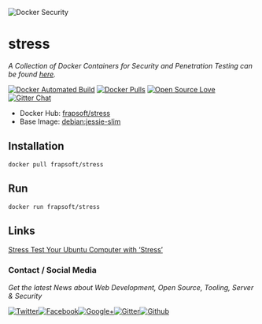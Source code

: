 ![Docker Security](https://github.frapsoft.com/top/docker-security.jpg)

# stress

_A Collection of Docker Containers for Security and Penetration Testing can be found [here](https://github.com/ellerbrock/docker-security-container)._

[![Docker Automated Build](https://img.shields.io/docker/automated/frapsoft/stress.svg)](https://hub.docker.com/r/frapsoft/stress/) [![Docker Pulls](https://img.shields.io/docker/pulls/frapsoft/stress.svg)](https://hub.docker.com/r/frapsoft/stress/) [![Open Source Love](https://badges.frapsoft.com/os/v1/open-source.svg)](https://github.com/ellerbrock/open-source-badges/) [![Gitter Chat](https://badges.gitter.im/frapsoft/frapsoft.svg)](https://gitter.im/frapsoft/frapsoft/)

- Docker Hub: [frapsoft/stress](https://hub.docker.com/r/frapsoft/stress/)
- Base Image: [debian:jessie-slim](https://hub.docker.com/_/debian/)

## Installation

`docker pull frapsoft/stress`

## Run

`docker run frapsoft/stress`

## Links

[Stress Test Your Ubuntu Computer with ‘Stress’](http://www.hecticgeek.com/2012/11/stress-test-your-ubuntu-computer-with-stress/)

### Contact / Social Media

_Get the latest News about Web Development, Open Source, Tooling, Server & Security_

[![Twitter](https://github.frapsoft.com/social/twitter.png)](https://twitter.com/frapsoft/)[![Facebook](https://github.frapsoft.com/social/facebook.png)](https://www.facebook.com/frapsoft/)[![Google+](https://github.frapsoft.com/social/google-plus.png)](https://plus.google.com/116540931335841862774)[![Gitter](https://github.frapsoft.com/social/gitter.png)](https://gitter.im/frapsoft/frapsoft/)[![Github](https://github.frapsoft.com/social/github.png)](https://github.com/ellerbrock/)
